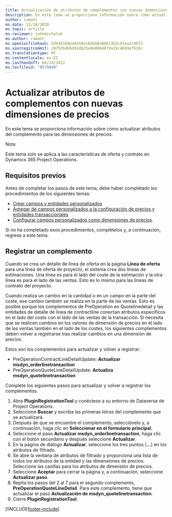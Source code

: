 ```yaml
---
title: Actualización de atributos de complementos con nuevas dimensiones de precios
description: En este tema se proporciona información sobre cómo actualizar atributos del complemento para las dimensiones de precios.
author: rumant
ms.date: 11/18/2020
ms.topic: article
ms.reviewer: johnmichalak
ms.author: rumant
ms.openlocfilehash: b3b441b9ea0418e10db80a86613b2c41ea2c4673
ms.sourcegitcommit: c0792bd65d92db25e0e8864879a19c4b93efb10c
ms.translationtype: HT
ms.contentlocale: es-ES
ms.lasthandoff: 04/14/2022
ms.locfileid: "8575049"
---
```

# <a name="update-plug-in-attributes-with-new-pricing-dimensions"></a>Actualizar atributos de complementos con nuevas dimensiones de precios

En este tema se proporciona información sobre cómo actualizar atributos del complemento para las dimensiones de precios.

> [!NOTE]
> Este tema solo se aplica a las características de oferta y contrato en Dynamics 365 Project Operations.

## <a name="prerequisites"></a>Requisitos previos
Antes de completar los pasos de este tema, debe haber completado los procedimientos de los siguientes temas:

  - [Crear campos y entidades personalizados](create-custom-fields-entities-pricing-dimensions.md) 
  - [Agregar de campos personalizados a la configuración de precios y entidades transaccionales](add-custom-fields-price-setup-transactional-entities.md)
  - [Configurar campos personalizados como dimensiones de precios](set-up-custom-fields-pricing-dimensions.md). 
  
Si no ha completado esos procedimientos, complételos y, a continuación, regrese a este tema.

## <a name="register-a-plug-in"></a>Registrar un complemento
Cuando se crea un detalle de línea de oferta en la página **Línea de oferta** para una línea de oferta de proyecto, el sistema crea dos líneas de estimaciones. Una línea es para el lado del coste de la estimación y la otra línea es para el lado de las ventas. Esto es lo mismo para las líneas de contrato del proyecto.

Cuando realiza un cambio en la cantidad o en un campo en la parte del coste, ese cambio también se realiza en la parte de las ventas. Esto es posible porque los complementos de PreOperation en Quotelinedetail y las entidades de detalle de línea de contractline conectan atributos específicos en el lado del costo con el lado de las ventas de la transacción. Si necesita que se realicen cambios en los valores de dimensión de precios en el lado de las ventas también en el lado de los costes, los siguientes complementos deben volver a registrarse tras realizar cambios en una dimensión de precios.

Estos son los complementos para actualizar y volver a registrar:

- PreOperationContractLineDetailUpdate: **Actualizar msdyn_orderlinetransaction**
- PreOperationQuoteLineDetailUpdate: **Actualiza msdyn_quotelinetransaction**

Complete los siguientes pasos para actualizar y volver a registrar los complementos.

1. Abra **PluginRegistrationTool** y conéctese a su entorno de Dataverse de Project Operations.
2. Seleccione **Buscar** y escriba las primeras letras del complemento que se actualizará.
3. Después de que se encuentre el complemento, selecciónelo y, a continuación, haga clic en **Seleccionar en el formulario principal**.
4. Seleccione el paso **Actualizar msdyn_orderlinetransaction**, haga clic con el botón secundario y después seleccione **Actualizar**.
5. En la página de diálogo **Actualizar**, seleccione los tres puntos (**...**) en los atributos de filtrado.
6. Se abre la ventana de atributos de filtrado y proporciona una lista de todos los atributos de la entidad y las dimensiones de precios. Seleccione las casillas para los atributos de dimensión de precios.
7. Seleccione **Aceptar** para cerrar la página y, a continuación, seleccione **Actualizar paso**.
8. Repita los pasos del 2 al 7 para el segundo complemento, **PreOperationQuoteLineDetail**. Para este complemento, tiene que actualizar el paso **Actualización de msdyn_quotelinetransaction**.
9. Cierre **PluginRegistrationTool**.


[!INCLUDE[footer-include](../includes/footer-banner.md)]